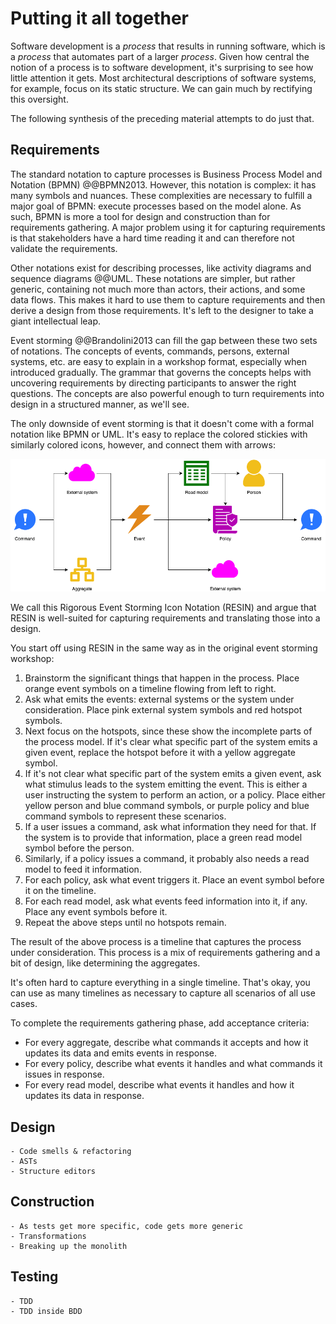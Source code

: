# Putting it all together

Software development is a _process_ that results in running software, which is a _process_ that automates part of a
larger _process_.
Given how central the notion of a process is to software development, it's surprising to see how little attention it
gets.
Most architectural descriptions of software systems, for example, focus on its static structure.
We can gain much by rectifying this oversight.

The following synthesis of the preceding material attempts to do just that.


## Requirements

The standard notation to capture processes is Business Process Model and Notation (BPMN) @@BPMN2013.
However, this notation is complex: it has many symbols and nuances.
These complexities are necessary to fulfill a major goal of BPMN: execute processes based on the model alone.
As such, BPMN is more a tool for design and construction than for requirements gathering.
A major problem using it for capturing requirements is that stakeholders have a hard time reading it and can therefore
not validate the requirements.

Other notations exist for describing processes, like activity diagrams and sequence diagrams @@UML.
These notations are simpler, but rather generic, containing not much more than actors, their actions, and some data
flows.
This makes it hard to use them to capture requirements and then derive a design from those requirements.
It's left to the designer to take a giant intellectual leap.

Event storming @@Brandolini2013 can fill the gap between these two sets of notations.
The concepts of events, commands, persons, external systems, etc. are easy to explain in a workshop format,
especially when introduced gradually.
The grammar that governs the concepts helps with uncovering requirements by directing participants to answer the right
questions.
The concepts are also powerful enough to turn requirements into design in a structured manner, as we'll see.

The only downside of event storming is that it doesn't come with a formal notation like BPMN or UML.
It's easy to replace the colored stickies with similarly colored icons, however, and connect them with arrows:

![RESIN](resin.png)

We call this Rigorous Event Storming Icon Notation (RESIN) and argue that RESIN is well-suited for capturing
requirements and translating those into a design.

You start off using RESIN in the same way as in the original event storming workshop:

1. Brainstorm the significant things that happen in the process.
    Place orange event symbols on a timeline flowing from left to right.
2. Ask what emits the events: external systems or the system under consideration.
    Place pink external system symbols and red hotspot symbols.
3. Next focus on the hotspots, since these show the incomplete parts of the process model.
    If it's clear what specific part of the system emits a given event, replace the hotspot before it with a yellow
    aggregate symbol.
4. If it's not clear what specific part of the system emits a given event, ask what stimulus leads to the system
    emitting the event.
    This is either a user instructing the system to perform an action, or a policy.
    Place either yellow person and blue command symbols, or purple policy and blue command symbols to represent these
    scenarios.
5. If a user issues a command, ask what information they need for that.
    If the system is to provide that information, place a green read model symbol before the person.
6. Similarly, if a policy issues a command, it probably also needs a read model to feed it information.
7. For each policy, ask what event triggers it.
    Place an event symbol before it on the timeline.
8. For each read model, ask what events feed information into it, if any.
    Place any event symbols before it.
9. Repeat the above steps until no hotspots remain.

The result of the above process is a timeline that captures the process under consideration.
This process is a mix of requirements gathering and a bit of design, like determining the aggregates.

It's often hard to capture everything in a single timeline.
That's okay, you can use as many timelines as necessary to capture all scenarios of all use cases.

To complete the requirements gathering phase, add acceptance criteria:

- For every aggregate, describe what commands it accepts and how it updates its data and emits events in response.
- For every policy, describe what events it handles and what commands it issues in response.
- For every read model, describe what events it handles and how it updates its data in response.


## Design

```admonish info "Ideas"
- Code smells & refactoring
- ASTs
- Structure editors
```

## Construction

```admonish info "Ideas"
- As tests get more specific, code gets more generic
- Transformations
- Breaking up the monolith
```

## Testing

```admonish info "Ideas"
- TDD
- TDD inside BDD
```
